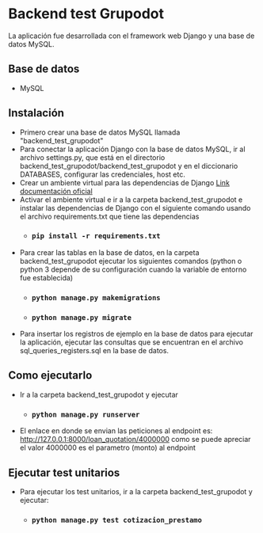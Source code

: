 # Backend test Grupodot #

La aplicación fue desarrollada con el framework web Django y una base de datos MySQL.

## Base de datos ##
*   MySQL

## Instalación ##
*   Primero crear una base de datos MySQL llamada "backend_test_grupodot" 
*   Para conectar la aplicación Django con la base de datos MySQL, ir al archivo settings.py, que está en el directorio backend_test_grupodot/backend_test_grupodot y en el diccionario DATABASES, configurar las credenciales, host etc.
*   Crear un ambiente virtual para las dependencias de Django [Link documentación oficial](https://docs.djangoproject.com/en/3.1/intro/contributing/#getting-a-copy-of-django-s-development-version "djangoenviroment")
*   Activar el ambiente virtual e ir a la carpeta backend_test_grupodot e instalar las dependencias de Django con el siguiente comando usando el archivo requirements.txt que tiene las dependencias
	* ### `pip install -r requirements.txt`
*   Para crear las tablas en la base de datos, en la carpeta backend_test_grupodot ejecutar los siguientes comandos (python o python 3 depende de su configuración cuando la variable de entorno fue establecida)
	* ### `python manage.py makemigrations`
	* ### `python manage.py migrate`
*   Para insertar los registros de ejemplo en la base de datos para ejecutar la aplicación, ejecutar las consultas que se encuentran en el archivo sql_queries_registers.sql en la base de datos.

## Como ejecutarlo ##
*   Ir a la carpeta backend_test_grupodot y ejecutar
	* ### `python manage.py runserver`
*   El enlace en donde se envian las peticiones al endpoint es: http://127.0.0.1:8000/loan_quotation/4000000 como se puede apreciar el valor 4000000 es el parametro (monto) al endpoint

## Ejecutar test unitarios ##
*   Para ejecutar los test unitarios, ir a la carpeta backend_test_grupodot y ejecutar:
	* ### `python manage.py test cotizacion_prestamo`
